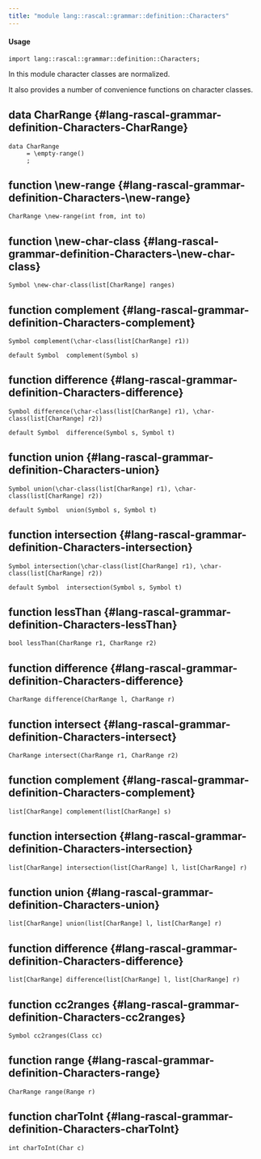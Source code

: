 ```yaml
---
title: "module lang::rascal::grammar::definition::Characters"
---
```


#### Usage

`import lang::rascal::grammar::definition::Characters;`


  In this module character classes are normalized.
  
  It also provides a number of convenience functions on character classes.


## data CharRange {#lang-rascal-grammar-definition-Characters-CharRange}

```rascal
data CharRange  
     = \empty-range()
     ;
```

## function \new-range {#lang-rascal-grammar-definition-Characters-\new-range}

```rascal
CharRange \new-range(int from, int to)

```

## function \new-char-class {#lang-rascal-grammar-definition-Characters-\new-char-class}

```rascal
Symbol \new-char-class(list[CharRange] ranges)

```

## function complement {#lang-rascal-grammar-definition-Characters-complement}

```rascal
Symbol complement(\char-class(list[CharRange] r1))

default Symbol  complement(Symbol s)

```

## function difference {#lang-rascal-grammar-definition-Characters-difference}

```rascal
Symbol difference(\char-class(list[CharRange] r1), \char-class(list[CharRange] r2))

default Symbol  difference(Symbol s, Symbol t)

```

## function union {#lang-rascal-grammar-definition-Characters-union}

```rascal
Symbol union(\char-class(list[CharRange] r1), \char-class(list[CharRange] r2))

default Symbol  union(Symbol s, Symbol t)

```

## function intersection {#lang-rascal-grammar-definition-Characters-intersection}

```rascal
Symbol intersection(\char-class(list[CharRange] r1), \char-class(list[CharRange] r2))

default Symbol  intersection(Symbol s, Symbol t)

```

## function lessThan {#lang-rascal-grammar-definition-Characters-lessThan}

```rascal
bool lessThan(CharRange r1, CharRange r2)

```

## function difference {#lang-rascal-grammar-definition-Characters-difference}

```rascal
CharRange difference(CharRange l, CharRange r)

```

## function intersect {#lang-rascal-grammar-definition-Characters-intersect}

```rascal
CharRange intersect(CharRange r1, CharRange r2)

```

## function complement {#lang-rascal-grammar-definition-Characters-complement}

```rascal
list[CharRange] complement(list[CharRange] s)

```

## function intersection {#lang-rascal-grammar-definition-Characters-intersection}

```rascal
list[CharRange] intersection(list[CharRange] l, list[CharRange] r)

```

## function union {#lang-rascal-grammar-definition-Characters-union}

```rascal
list[CharRange] union(list[CharRange] l, list[CharRange] r)

```

## function difference {#lang-rascal-grammar-definition-Characters-difference}

```rascal
list[CharRange] difference(list[CharRange] l, list[CharRange] r)

```

## function cc2ranges {#lang-rascal-grammar-definition-Characters-cc2ranges}

```rascal
Symbol cc2ranges(Class cc)

```

## function range {#lang-rascal-grammar-definition-Characters-range}

```rascal
CharRange range(Range r)

```

## function charToInt {#lang-rascal-grammar-definition-Characters-charToInt}

```rascal
int charToInt(Char c)

```

